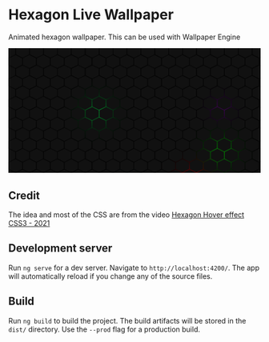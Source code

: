 # Hexagon Live Wallpaper

Animated hexagon wallpaper. This can be used with Wallpaper Engine

![screenshot](screenshot.png)

## Credit

The idea and most of the CSS are from the video
[Hexagon Hover effect CSS3 - 2021](https://www.youtube.com/watch?v=vpxE9lh5PXA)

## Development server

Run `ng serve` for a dev server. Navigate to `http://localhost:4200/`. The app will automatically reload if you change any of the source files.

## Build

Run `ng build` to build the project. The build artifacts will be stored in the `dist/` directory. Use the `--prod` flag for a production build.
